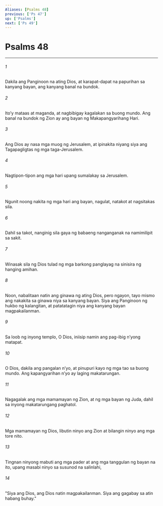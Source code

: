 ```yaml
---
Aliases: [Psalms 48]
previous: ['Ps 47']
up: ['Psalms']
next: ['Ps 49']
---
```

# Psalms 48

***

###### 1
Dakila ang Panginoon na ating Dios, at karapat-dapat na papurihan sa kanyang bayan, ang kanyang banal na bundok. 

###### 2
Itoʼy mataas at maganda, at nagbibigay kagalakan sa buong mundo. Ang banal na bundok ng Zion ay ang bayan ng Makapangyarihang Hari. 

###### 3
Ang Dios ay nasa mga muog ng Jerusalem, at ipinakita niyang siya ang Tagapagligtas ng mga taga-Jerusalem. 

###### 4
Nagtipon-tipon ang mga hari upang sumalakay sa Jerusalem. 

###### 5
Ngunit noong nakita ng mga hari ang bayan, nagulat, natakot at nagsitakas sila. 

###### 6
Dahil sa takot, nanginig sila gaya ng babaeng nanganganak na namimilipit sa sakit. 

###### 7
Winasak sila ng Dios tulad ng mga barkong panglayag na sinisira ng hanging amihan. 

###### 8
Noon, nabalitaan natin ang ginawa ng ating Dios, pero ngayon, tayo mismo ang nakakita sa ginawa niya sa kanyang bayan. Siya ang Panginoon ng hukbo ng kalangitan, at patatatagin niya ang kanyang bayan magpakailanman. 

###### 9
Sa loob ng inyong templo, O Dios, iniisip namin ang pag-ibig nʼyong matapat. 

###### 10
O Dios, dakila ang pangalan nʼyo, at pinupuri kayo ng mga tao sa buong mundo. Ang kapangyarihan nʼyo ay laging makatarungan. 

###### 11
Nagagalak ang mga mamamayan ng Zion, at ng mga bayan ng Juda, dahil sa inyong makatarungang paghatol. 

###### 12
Mga mamamayan ng Dios, libutin ninyo ang Zion at bilangin ninyo ang mga tore nito. 

###### 13
Tingnan ninyong mabuti ang mga pader at ang mga tanggulan ng bayan na ito, upang masabi ninyo sa susunod na salinlahi, 

###### 14
"Siya ang Dios, ang Dios natin magpakailanman. Siya ang gagabay sa atin habang buhay."
